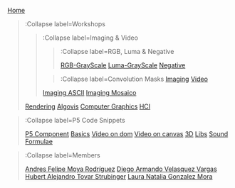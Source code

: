 [Home](/)

> :Collapse label=Workshops
> 
> > :Collapse label=Imaging & Video
> >
> > > :Collapse label=RGB, Luma & Negative
> > >
> > > [RGB-GrayScale](/docs/workshops/imagingRGBGrayScale)
> > > [Luma-GrayScale](/docs/workshops/imagingLumaGrayScale)
> > > [Negative](/docs/workshops/imagingNegative)
> >
> > > :Collapse label=Convolution Masks
> > > [Imaging](/docs/workshops/imagingConvolutionMasks)
> > > [Video](/docs/workshops/imagingConvolutionMasksVideos)
> >
> > [Imaging ASCII](/docs/workshops/imagingASCII)
> > [Imaging Mosaico](/docs/workshops/imagingMosaico)
>
> [Rendering](/docs/workshops/rendering)
> [Algovis](/docs/workshops/algovis)
> [Computer Graphics](/docs/workshops/cg)
> [HCI](/docs/workshops/hci)

> :Collapse label=P5 Code Snippets
> 
> [P5 Component](/docs/snippets/component)
> [Basics](/docs/snippets/basic)
> [Video on dom](/docs/snippets/video-dom)
> [Video on canvas](/docs/snippets/video-canvas)
> [3D](/docs/snippets/3d)
> [Libs](/docs/snippets/lib)
> [Sound](/docs/snippets/sound)
> [Formulae](/docs/snippets/formulae)

> :Collapse label=Members
> 
> [Andres Felipe Moya Rodríguez](/docs/members/Andres-Felipe-Moya-Rodriguez)
> [Diego Armando Velasquez Vargas](/docs/members/Diego-Armando-Velasquez-Vargas)
> [Hubert Alejandro Tovar Strubinger](/docs/members/Hubert-Alejandro-Tovar-Strubinger)
> [Laura Natalia Gonzalez Mora](/docs/members/Laura-Natalia-Gonzalez-Mora)
